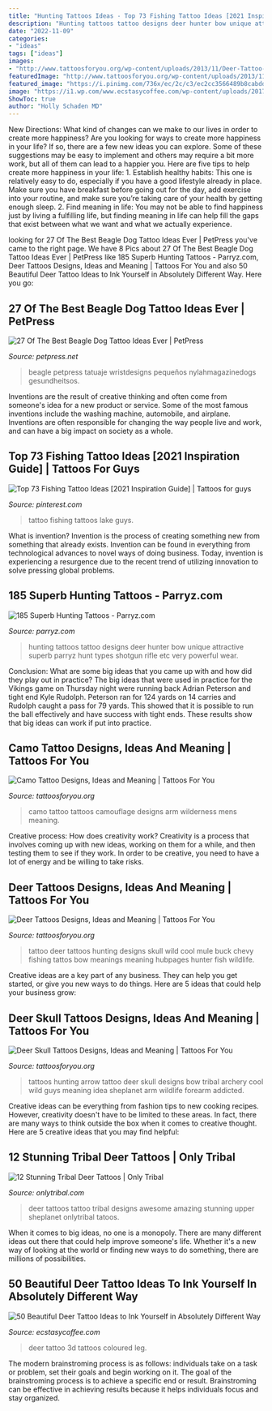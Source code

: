 ```yaml
---
title: "Hunting Tattoos Ideas - Top 73 Fishing Tattoo Ideas [2021 Inspiration Guide]"
description: "Hunting tattoos tattoo designs deer hunter bow unique attractive superb parryz hunt types shotgun rifle etc very powerful wear"
date: "2022-11-09"
categories:
- "ideas"
tags: ["ideas"]
images:
- "http://www.tattoosforyou.org/wp-content/uploads/2013/11/Deer-Tattoo-Designs.jpg"
featuredImage: "http://www.tattoosforyou.org/wp-content/uploads/2013/11/Deer-Tattoo-Designs.jpg"
featured_image: "https://i.pinimg.com/736x/ec/2c/c3/ec2cc3566489b8cabdd45c4c1172b2dd.jpg"
image: "https://i1.wp.com/www.ecstasycoffee.com/wp-content/uploads/2017/05/Coloured-3D-Deer-Tattoo.jpg?resize=600%2C867"
ShowToc: true
author: "Holly Schaden MD"
---
```



New Directions: What kind of changes can we make to our lives in order to create more happiness?
Are you looking for ways to create more happiness in your life? If so, there are a few new ideas you can explore. Some of these suggestions may be easy to implement and others may require a bit more work, but all of them can lead to a happier you. Here are five tips to help create more happiness in your life: 1. Establish healthy habits: This one is relatively easy to do, especially if you have a good lifestyle already in place. Make sure you have breakfast before going out for the day, add exercise into your routine, and make sure you’re taking care of your health by getting enough sleep. 2. Find meaning in life: You may not be able to find happiness just by living a fulfilling life, but finding meaning in life can help fill the gaps that exist between what we want and what we actually experience.

	

		
looking for 27 Of The Best Beagle Dog Tattoo Ideas Ever | PetPress you've came to the right page. We have 8 Pics about 27 Of The Best Beagle Dog Tattoo Ideas Ever | PetPress like 185 Superb Hunting Tattoos - Parryz.com, Deer Tattoos Designs, Ideas and Meaning | Tattoos For You and also 50 Beautiful Deer Tattoo Ideas to Ink Yourself in Absolutely Different Way. Here you go:
		
    
## 27 Of The Best Beagle Dog Tattoo Ideas Ever | PetPress

<img loading=lazy src="https://petpress.net/wp-content/uploads/2020/02/small-beagle-tattoo-design.jpg" onerror="this.onerror=null;this.src='https://tse1.mm.bing.net/th?id=OIP.qBzMkmzDSs3TtV2JmqHghQHaFj&amp;pid=15.1';" alt="27 Of The Best Beagle Dog Tattoo Ideas Ever | PetPress">

_Source: petpress.net_

>beagle petpress tatuaje wristdesigns pequeños nylahmagazinedogs gesundheitsos. 

	

Inventions are the result of creative thinking and often come from someone's idea for a new product or service. Some of the most famous inventions include the washing machine, automobile, and airplane. Inventions are often responsible for changing the way people live and work, and can have a big impact on society as a whole.

    
## Top 73 Fishing Tattoo Ideas [2021 Inspiration Guide] | Tattoos For Guys

<img loading=lazy src="https://i.pinimg.com/736x/ec/2c/c3/ec2cc3566489b8cabdd45c4c1172b2dd.jpg" onerror="this.onerror=null;this.src='https://tse4.mm.bing.net/th?id=OIP.IZUtLw96R_NLfHazvQuepwHaHa&amp;pid=15.1';" alt="Top 73 Fishing Tattoo Ideas [2021 Inspiration Guide] | Tattoos for guys">

_Source: pinterest.com_

>tattoo fishing tattoos lake guys. 

	

What is invention?
Invention is the process of creating something new from something that already exists. Invention can be found in everything from technological advances to novel ways of doing business. Today, invention is experiencing a resurgence due to the recent trend of utilizing innovation to solve pressing global problems.

    
## 185 Superb Hunting Tattoos - Parryz.com

<img loading=lazy src="http://parryz.com/wp-content/uploads/2017/10/hunter-deer-hunting-tattoo.jpg" onerror="this.onerror=null;this.src='https://tse2.mm.bing.net/th?id=OIP.a31lZ6He4bhaiPQiEzbLUQHaHa&amp;pid=15.1';" alt="185 Superb Hunting Tattoos - Parryz.com">

_Source: parryz.com_

>hunting tattoos tattoo designs deer hunter bow unique attractive superb parryz hunt types shotgun rifle etc very powerful wear. 

	

Conclusion: What are some big ideas that you came up with and how did they play out in practice?
The big ideas that were used in practice for the Vikings game on Thursday night were running back Adrian Peterson and tight end Kyle Rudolph. Peterson ran for 124 yards on 14 carries and Rudolph caught a pass for 79 yards. This showed that it is possible to run the ball effectively and have success with tight ends. These results show that big ideas can work if put into practice.

    
## Camo Tattoo Designs, Ideas And Meaning | Tattoos For You

<img loading=lazy src="https://www.tattoosforyou.org/wp-content/uploads/2017/11/Camo-Tattoos-Pictures.jpg" onerror="this.onerror=null;this.src='https://tse2.mm.bing.net/th?id=OIP.SZxM9KFFZAwtcgy6xfKqgQHaHa&amp;pid=15.1';" alt="Camo Tattoo Designs, Ideas and Meaning | Tattoos For You">

_Source: tattoosforyou.org_

>camo tattoo tattoos camouflage designs arm wilderness mens meaning. 

	

Creative process: How does creativity work?
Creativity is a process that involves coming up with new ideas, working on them for a while, and then testing them to see if they work. In order to be creative, you need to have a lot of energy and be willing to take risks.

    
## Deer Tattoos Designs, Ideas And Meaning | Tattoos For You

<img loading=lazy src="http://www.tattoosforyou.org/wp-content/uploads/2013/11/Deer-Tattoo-Designs.jpg" onerror="this.onerror=null;this.src='https://tse1.mm.bing.net/th?id=OIP.G0ww0DAQ7sWi3ZZFdiPBGQHaFj&amp;pid=15.1';" alt="Deer Tattoos Designs, Ideas and Meaning | Tattoos For You">

_Source: tattoosforyou.org_

>tattoo deer tattoos hunting designs skull wild cool mule buck chevy fishing tattos bow meanings meaning hubpages hunter fish wildlife. 

	

Creative ideas are a key part of any business. They can help you get started, or give you new ways to do things. Here are 5 ideas that could help your business grow:

    
## Deer Skull Tattoos Designs, Ideas And Meaning | Tattoos For You

<img loading=lazy src="http://www.tattoosforyou.org/wp-content/uploads/2016/03/Tribal-Deer-Skull-Tattoos.jpg" onerror="this.onerror=null;this.src='https://tse4.mm.bing.net/th?id=OIP.kE5nLRSvp3vs7iPxF-i0ugHaFj&amp;pid=15.1';" alt="Deer Skull Tattoos Designs, Ideas and Meaning | Tattoos For You">

_Source: tattoosforyou.org_

>tattoos hunting arrow tattoo deer skull designs bow tribal archery cool wild guys meaning idea sheplanet arm wildlife forearm addicted. 

	

Creative ideas can be everything from fashion tips to new cooking recipes. However, creativity doesn't have to be limited to these areas. In fact, there are many ways to think outside the box when it comes to creative thought. Here are 5 creative ideas that you may find helpful:

    
## 12 Stunning Tribal Deer Tattoos | Only Tribal

<img loading=lazy src="http://www.onlytribal.com/wp-content/uploads/2015/12/Deer-Tribal-Tattoos-Designs.jpg" onerror="this.onerror=null;this.src='https://tse4.mm.bing.net/th?id=OIP.w9BVVXaY2EgJWoYF4uC5RQHaKi&amp;pid=15.1';" alt="12 Stunning Tribal Deer Tattoos | Only Tribal">

_Source: onlytribal.com_

>deer tattoos tattoo tribal designs awesome amazing stunning upper sheplanet onlytribal tatoos. 

	

When it comes to big ideas, no one is a monopoly. There are many different ideas out there that could help improve someone's life. Whether it's a new way of looking at the world or finding new ways to do something, there are millions of possibilities. 

    
## 50 Beautiful Deer Tattoo Ideas To Ink Yourself In Absolutely Different Way

<img loading=lazy src="https://i1.wp.com/www.ecstasycoffee.com/wp-content/uploads/2017/05/Coloured-3D-Deer-Tattoo.jpg?resize=600%2C867" onerror="this.onerror=null;this.src='https://tse2.mm.bing.net/th?id=OIP.5ny9lUetTI-ScSzSMrMtOwHaKs&amp;pid=15.1';" alt="50 Beautiful Deer Tattoo Ideas to Ink Yourself in Absolutely Different Way">

_Source: ecstasycoffee.com_

>deer tattoo 3d tattoos coloured leg. 

	

The modern brainstroming process is as follows: individuals take on a task or problem, set their goals and begin working on it. The goal of the brainstroming process is to achieve a specific end or result. Brainstroming can be effective in achieving results because it helps individuals focus and stay organized.

